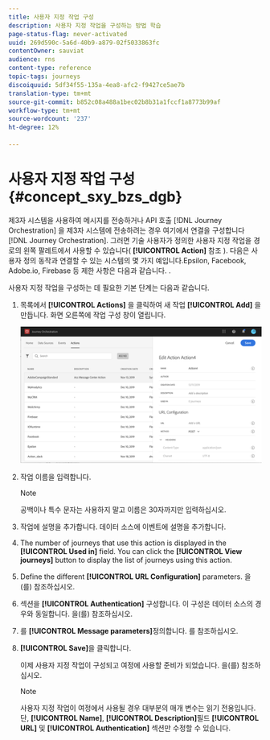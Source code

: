 ```yaml
---
title: 사용자 지정 작업 구성
description: 사용자 지정 작업을 구성하는 방법 학습
page-status-flag: never-activated
uuid: 269d590c-5a6d-40b9-a879-02f5033863fc
contentOwner: sauviat
audience: rns
content-type: reference
topic-tags: journeys
discoiquuid: 5df34f55-135a-4ea8-afc2-f9427ce5ae7b
translation-type: tm+mt
source-git-commit: b852c08a488a1bec02b8b31a1fccf1a8773b99af
workflow-type: tm+mt
source-wordcount: '237'
ht-degree: 12%

---
```



# 사용자 지정 작업 구성 {#concept_sxy_bzs_dgb}

제3자 시스템을 사용하여 메시지를 전송하거나 API 호출 [!DNL Journey Orchestration] 을 제3자 시스템에 전송하려는 경우 여기에서 연결을 구성합니다 [!DNL Journey Orchestration]. 그러면 기술 사용자가 정의한 사용자 지정 작업을 경로의 왼쪽 팔레트에서 사용할 수 있습니다( **[!UICONTROL Action]** 참조 [](../building-journeys/about-action-activities.md)). 다음은 사용자 정의 동작과 연결할 수 있는 시스템의 몇 가지 예입니다.Epsilon, Facebook, Adobe.io, Firebase 등
제한 사항은 다음과 같습니다. [](../action/custom-action-limitations.md).

사용자 지정 작업을 구성하는 데 필요한 기본 단계는 다음과 같습니다.

1. 목록에서 **[!UICONTROL Actions]** 을 클릭하여 새 작업 **[!UICONTROL Add]** 을 만듭니다. 화면 오른쪽에 작업 구성 창이 열립니다.

   ![](../assets/custom2.png)

1. 작업 이름을 입력합니다.

   >[!NOTE]
   >
   >공백이나 특수 문자는 사용하지 말고 이름은 30자까지만 입력하십시오.

1. 작업에 설명을 추가합니다. 데이터 소스에 이벤트에 설명을 추가합니다.
1. The number of journeys that use this action is displayed in the **[!UICONTROL Used in]** field. You can click the **[!UICONTROL View journeys]** button to display the list of  journeys using this action.
1. Define the different **[!UICONTROL URL Configuration]** parameters. [](../action/url-configuration.md)을(를) 참조하십시오.
1. 섹션을 **[!UICONTROL Authentication]** 구성합니다. 이 구성은 데이터 소스의 경우와 동일합니다.  [](../datasource/external-data-sources.md#section_wjp_nl5_nhb)을(를) 참조하십시오.
1. 를 **[!UICONTROL Message parameters]**&#x200B;정의합니다. [](../action/defining-the-message-parameters.md)를 참조하십시오.
1. **[!UICONTROL Save]**&#x200B;을 클릭합니다.

   이제 사용자 지정 작업이 구성되고 여정에 사용할 준비가 되었습니다. [](../building-journeys/about-action-activities.md)을(를) 참조하십시오.

   >[!NOTE]
   >
   >사용자 지정 작업이 여정에서 사용될 경우 대부분의 매개 변수는 읽기 전용입니다. 단, **[!UICONTROL Name]**, **[!UICONTROL Description]**&#x200B;필드 **[!UICONTROL URL]** 및 **[!UICONTROL Authentication]** 섹션만 수정할 수 있습니다.
